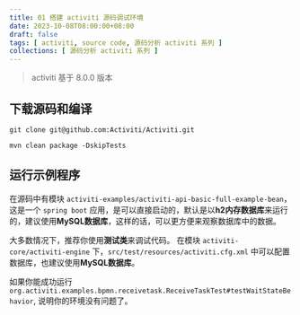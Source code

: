 ```yaml
---
title: 01 搭建 activiti 源码调试环境
date: 2023-10-08T08:00:00+08:00
draft: false
tags: [ activiti, source code, 源码分析 activiti 系列 ]
collections: [ 源码分析 activiti 系列 ]
---
```


> activiti 基于 8.0.0 版本

## 下载源码和编译

```shell
git clone git@github.com:Activiti/Activiti.git

mvn clean package -DskipTests
```

## 运行示例程序

在源码中有模块 `activiti-examples/activiti-api-basic-full-example-bean`，这是一个 `spring boot` 应用，是可以直接启动的，默认是以**h2内存数据库**来运行的，建议使用**MySQL数据库**，这样的话，可以更方便来观察数据库中的数据。

大多数情况下，推荐你使用**测试类**来调试代码。 在模块 `activiti-core/activiti-engine` 下，`src/test/resources/activiti.cfg.xml` 中可以配置数据库，也建议使用**MySQL数据库**。

如果你能成功运行 `org.activiti.examples.bpmn.receivetask.ReceiveTaskTest#testWaitStateBehavior`, 说明你的环境没有问题了。